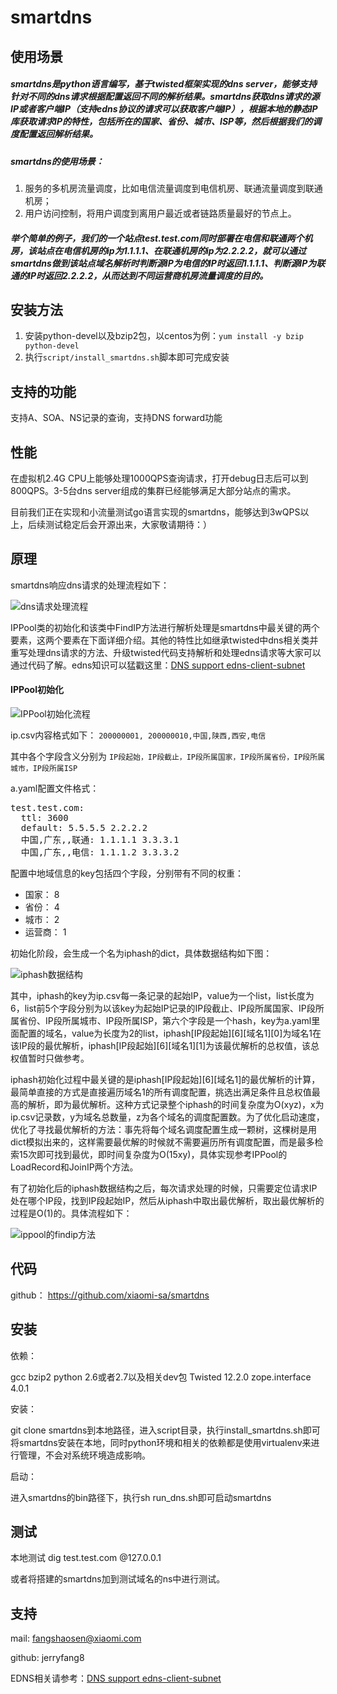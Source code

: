 smartdns
========
## 使用场景
##### smartdns是python语言编写，基于twisted框架实现的dns server，能够支持针对不同的dns请求根据配置返回不同的解析结果。smartdns获取dns请求的源IP或者客户端IP（支持edns协议的请求可以获取客户端IP），根据本地的静态IP库获取请求IP的特性，包括所在的国家、省份、城市、ISP等，然后根据我们的调度配置返回解析结果。
##### smartdns的使用场景：
1. 服务的多机房流量调度，比如电信流量调度到电信机房、联通流量调度到联通机房；
2. 用户访问控制，将用户调度到离用户最近或者链路质量最好的节点上。

##### 举个简单的例子，我们的一个站点test.test.com同时部署在电信和联通两个机房，该站点在电信机房的ip为1.1.1.1、在联通机房的ip为2.2.2.2，就可以通过smartdns做到该站点域名解析时判断源IP为电信的IP时返回1.1.1.1、判断源IP为联通的IP时返回2.2.2.2，从而达到不同运营商机房流量调度的目的。

## 安装方法
1. 安装python-devel以及bzip2包，以centos为例：`yum install -y bzip python-devel`
2. 执行`script/install_smartdns.sh`脚本即可完成安装

## 支持的功能
支持A、SOA、NS记录的查询，支持DNS forward功能

## 性能
在虚拟机2.4G CPU上能够处理1000QPS查询请求，打开debug日志后可以到800QPS。3-5台dns server组成的集群已经能够满足大部分站点的需求。

目前我们正在实现和小流量测试go语言实现的smartdns，能够达到3wQPS以上，后续测试稳定后会开源出来，大家敬请期待：）

## 原理

smartdns响应dns请求的处理流程如下：

![dns请求处理流程](http://noops.me/wp-content/uploads/2013/08/dns%E8%AF%B7%E6%B1%82%E5%A4%84%E7%90%86%E6%B5%81%E7%A8%8B.png)

IPPool类的初始化和该类中FindIP方法进行解析处理是smartdns中最关键的两个要素，这两个要素在下面详细介绍。其他的特性比如继承twisted中dns相关类并重写处理dns请求的方法、升级twisted代码支持解析和处理edns请求等大家可以通过代码了解。edns知识可以猛戳这里：<a href="http://noops.me/?p=653" title="DNS support edns-client-subnet" target="_blank">DNS support edns-client-subnet</a>

#### IPPool初始化

![IPPool初始化流程](http://noops.me/wp-content/uploads/2013/08/ippool%E5%88%9D%E5%A7%8B%E5%8C%96.png)

ip.csv内容格式如下：
``200000001, 200000010,中国,陕西,西安,电信``

其中各个字段含义分别为 ``IP段起始，IP段截止，IP段所属国家，IP段所属省份，IP段所属城市，IP段所属ISP``

a.yaml配置文件格式：
<pre class="lang:default decode:true">test.test.com:
  ttl: 3600
  default: 5.5.5.5 2.2.2.2
  中国,广东,,联通: 1.1.1.1 3.3.3.1
  中国,广东,,电信: 1.1.1.2 3.3.3.2</pre>

配置中地域信息的key包括四个字段，分别带有不同的权重：
- 国家：    8
- 省份：	4
- 城市：	2
- 运营商：  1

初始化阶段，会生成一个名为iphash的dict，具体数据结构如下图：

![iphash数据结构](http://noops.me/wp-content/uploads/2013/08/iphash%E6%95%B0%E6%8D%AE%E7%BB%93%E6%9E%84.png)

其中，iphash的key为ip.csv每一条记录的起始IP，value为一个list，list长度为6，list前5个字段分别为以该key为起始IP记录的IP段截止、IP段所属国家、IP段所属省份、IP段所属城市、IP段所属ISP，第六个字段是一个hash，key为a.yaml里面配置的域名，value为长度为2的list，iphash[IP段起始][6][域名1][0]为域名1在该IP段的最优解析，iphash[IP段起始][6][域名1][1]为该最优解析的总权值，该总权值暂时只做参考。

iphash初始化过程中最关键的是iphash[IP段起始][6][域名1]的最优解析的计算，最简单直接的方式是直接遍历域名1的所有调度配置，挑选出满足条件且总权值最高的解析，即为最优解析。这种方式记录整个iphash的时间复杂度为O(xyz)，x为ip.csv记录数，y为域名总数量，z为各个域名的调度配置数。为了优化启动速度，优化了寻找最优解析的方法：事先将每个域名调度配置生成一颗树，这棵树是用dict模拟出来的，这样需要最优解的时候就不需要遍历所有调度配置，而是最多检索15次即可找到最优，即时间复杂度为O(15xy)，具体实现参考IPPool的LoadRecord和JoinIP两个方法。

有了初始化后的iphash数据结构之后，每次请求处理的时候，只需要定位请求IP处在哪个IP段，找到IP段起始IP，然后从iphash中取出最优解析，取出最优解析的过程是O(1)的。具体流程如下：

![ippool的findip方法](http://noops.me/wp-content/uploads/2013/08/ippool%E7%9A%84findip%E6%96%B9%E5%BC%8F.png)

## 代码

github： https://github.com/xiaomi-sa/smartdns

## 安装

依赖：

gcc
bzip2
python 2.6或者2.7以及相关dev包
Twisted 12.2.0
zope.interface 4.0.1


安装：

git clone smartdns到本地路径，进入script目录，执行install_smartdns.sh即可将smartdns安装在本地，同时python环境和相关的依赖都是使用virtualenv来进行管理，不会对系统环境造成影响。

启动：

进入smartdns的bin路径下，执行sh run_dns.sh即可启动smartdns

## 测试

本地测试 dig test.test.com @127.0.0.1

或者将搭建的smartdns加到测试域名的ns中进行测试。

## 支持

mail: fangshaosen@xiaomi.com

github: jerryfang8

EDNS相关请参考：<a href="http://noops.me/?p=653" title="DNS support edns-client-subnet" target="_blank">DNS support edns-client-subnet</a>
